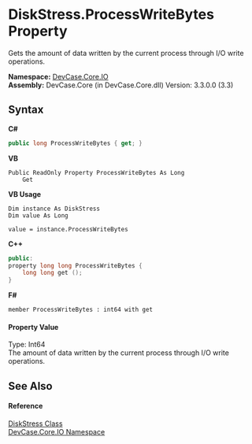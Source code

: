 # DiskStress.ProcessWriteBytes Property 
 

Gets the amount of data written by the current process through I/O write operations.

**Namespace:**&nbsp;<a href="N_DevCase_Core_IO">DevCase.Core.IO</a><br />**Assembly:**&nbsp;DevCase.Core (in DevCase.Core.dll) Version: 3.3.0.0 (3.3)

## Syntax

**C#**<br />
``` C#
public long ProcessWriteBytes { get; }
```

**VB**<br />
``` VB
Public ReadOnly Property ProcessWriteBytes As Long
	Get
```

**VB Usage**<br />
``` VB Usage
Dim instance As DiskStress
Dim value As Long

value = instance.ProcessWriteBytes

```

**C++**<br />
``` C++
public:
property long long ProcessWriteBytes {
	long long get ();
}
```

**F#**<br />
``` F#
member ProcessWriteBytes : int64 with get

```


#### Property Value
Type: Int64<br />The amount of data written by the current process through I/O write operations.

## See Also


#### Reference
<a href="T_DevCase_Core_IO_DiskStress">DiskStress Class</a><br /><a href="N_DevCase_Core_IO">DevCase.Core.IO Namespace</a><br />